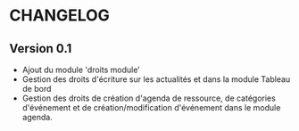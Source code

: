 CHANGELOG
=========

Version 0.1
-----------

- Ajout du module 'droits module'
- Gestion des droits d'écriture sur les actualités et dans la module Tableau de bord
- Gestion des droits de création d'agenda de ressource, de catégories d'événement et de création/modification d'événement dans le module agenda.